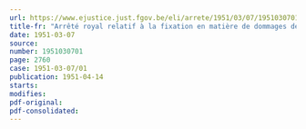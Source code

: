 ```yaml
---
url: https://www.ejustice.just.fgov.be/eli/arrete/1951/03/07/1951030701/justel
title-fr: "Arrêté royal relatif à la fixation en matière de dommages de guerre (immeubles d'habitation), des coefficients d'indemnisation intégrale applicable pour le premier trimestre 1951 (arrêté n° 14)"
date: 1951-03-07
source:
number: 1951030701
page: 2760
case: 1951-03-07/01
publication: 1951-04-14
starts:
modifies:
pdf-original:
pdf-consolidated:
---
```


